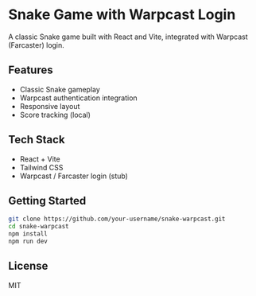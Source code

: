 # Snake Game with Warpcast Login

A classic Snake game built with React and Vite, integrated with Warpcast (Farcaster) login.

## Features
- Classic Snake gameplay
- Warpcast authentication integration
- Responsive layout
- Score tracking (local)

## Tech Stack
- React + Vite
- Tailwind CSS
- Warpcast / Farcaster login (stub)

## Getting Started

```bash
git clone https://github.com/your-username/snake-warpcast.git
cd snake-warpcast
npm install
npm run dev
```

## License
MIT
